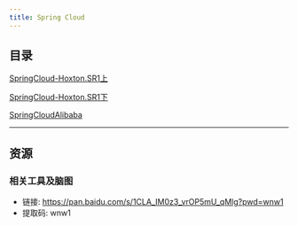 ```yaml
---
title: Spring Cloud
---
```


## 目录

[SpringCloud-Hoxton.SR1上](01-SpringCloud-Hoxton.SR1.md)

[SpringCloud-Hoxton.SR1下](02-SpringCloud-Hoxton.SR1.md)

[SpringCloudAlibaba](03-SpringCloudAlibaba.md)

---

## 资源

### 相关工具及脑图

- 链接: https://pan.baidu.com/s/1CLA_IM0z3_vrOP5mU_qMlg?pwd=wnw1 
- 提取码: wnw1 